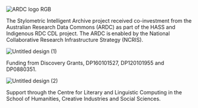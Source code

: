 ![ARDC logo RGB](https://github.com/user-attachments/assets/e64cff68-0cfe-4b1d-862c-ff07fdc28a6c)

The Stylometric Intelligent Archive project received co-investment from the Australian Research Data Commons (ARDC) as part of the HASS and Indigenous RDC CDL project. The ARDC is enabled by the National Collaborative Research Infrastructure Strategy (NCRIS).

![Untitled design (1)](https://github.com/user-attachments/assets/aebedec7-f4ea-4ae3-b9ba-fe9edf4912f8)

Funding from Discovery Grants, DP160101527, DP120101955 and DP0880351.

![Untitled design (2)](https://github.com/user-attachments/assets/3ba02b25-6760-4677-8be5-292b4329f403)

Support through the Centre for Literary and Linguistic Computing in the School of Humanities, Creative Industries and Social Sciences.
